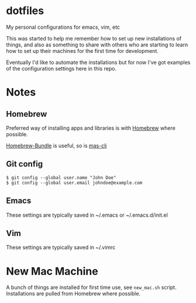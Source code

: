 # dotfiles

My personal configurations for emacs, vim, etc

This was started to help me remember how to set up new installations of things, and also as something to share with others who are starting to learn how to set up their machines for the first time for development.

Eventually I'd like to automate the installations but for now I've got examples of the configuration settings here in this repo.

# Notes

## Homebrew

Preferred way of installing apps and libraries is with [Homebrew]() where possible.

[Homebrew-Bundle](https://github.com/Homebrew/homebrew-bundle) is useful, so is [mas-cli](https://github.com/mas-cli/mas)

## Git config

```
$ git config --global user.name "John Doe"
$ git config --global user.email johndoe@example.com
```

## Emacs
These settings are typically saved in ~/.emacs or ~/.emacs.d/init.el

## Vim
These settings are typically saved in ~/.vimrc


# New Mac Machine

A bunch of things are installed for first time use, see `new_mac.sh` script. Installations are pulled from Homebrew where possible.


